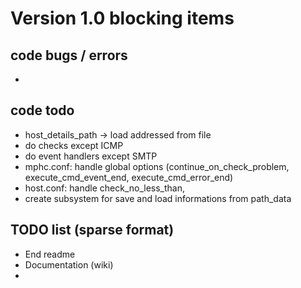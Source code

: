 # Version 1.0 blocking items

## code bugs / errors
- 

## code todo
- host_details_path -> load addressed from file
- do checks except ICMP
- do event handlers except SMTP
- mphc.conf: handle global options (continue_on_check_problem, execute_cmd_event_end, execute_cmd_error_end)
- host.conf: handle check_no_less_than,
- create subsystem for save and load informations from path_data

## TODO list (sparse format)
- End readme
- Documentation (wiki)
- 
